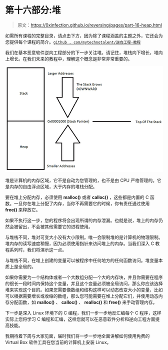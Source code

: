 # 第十六部分:堆

> 原文：<https://0xinfection.github.io/reversing/pages/part-16-heap.html>

如需所有课程的完整目录，请点击下方，因为除了课程涵盖的主题之外，它还会为您提供每个课程的简介。[`github . com/mytechnotalent/逆向工程-教程`](https://github.com/mytechnotalent/Reverse-Engineering-Tutorial)

我们在基本恶意软件逆向工程部分的下一步关注堆。请记住，堆栈向下增长，堆向上增长。在我们未来的教程中，理解这个概念是非常非常重要的。

![](img/1545198a8c1ad0cdfd6d9cbeae4f303d.png)

堆是计算机的内存区域，它不是自动为您管理的，也不是由 CPU 严格管理的。它是内存的自由浮点区域，大于内存的堆栈分配。

要在堆上分配内存，必须使用 **malloc()** 或者 **calloc()** ，这些都是内置的 C 函数。一旦你在堆上分配了内存，当你不再需要它的时候，你有责任通过使用 **free()** 来释放它。

如果不执行这一步，您的程序将会出现所谓的内存泄漏。也就是说，堆上的内存仍然会被留出，不会被其他需要它的进程使用。

与堆栈不同，堆对可变大小没有大小限制。唯一会限制堆的是计算机的物理限制。堆内存的读写速度稍慢，因为必须使用指针来访问堆上的内存。当我们深入 C 教程系列时，我们将演示这一点。

与堆栈不同，在堆上创建的变量可以被程序中任何地方的任何函数访问。堆变量本质上是全局的。

如果你需要为一个结构体或者一个大数组分配一个大的内存块，并且你需要在程序的很长一段时间内保持这个变量，并且这个变量必须被全局访问，那么你应该选择堆来实现这个目的。如果您需要像数组和结构这样可以动态改变大小的变量，比如可以根据需要增长或收缩的数组，那么您可能需要在堆上分配它们，并使用动态内存分配函数，如 **malloc()** 、 **calloc()** 、 **realloc()** 和 **free()** 来手动管理内存。

下一步是深入 Linux 环境下的 C 编程，我们一步一步地反汇编每个 C 程序，这样实际上您将学习 C 编程和汇编，这样您就可以在恶意软件分析和逆向工程方面提高技能。

我期待着下周与大家见面，届时我们将一步一步地全面讲解如何使用免费的 Virtual Box 软件工具在您当前的计算机上安装 Linux。